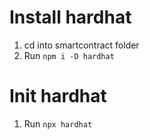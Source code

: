 # Install hardhat

1. cd into smartcontract folder
2. Run `npm i -D hardhat`

# Init hardhat

1. Run `npx hardhat`